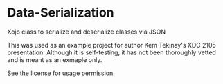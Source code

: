 # Data-Serialization
Xojo class to serialize and deserialize classes via JSON

This was used as an example project for author Kem Tekinay's XDC 2105 presentation. Although it is self-testing, it has not been thoroughly vetted and is meant as an exmaple only.

See the license for usage permission.
